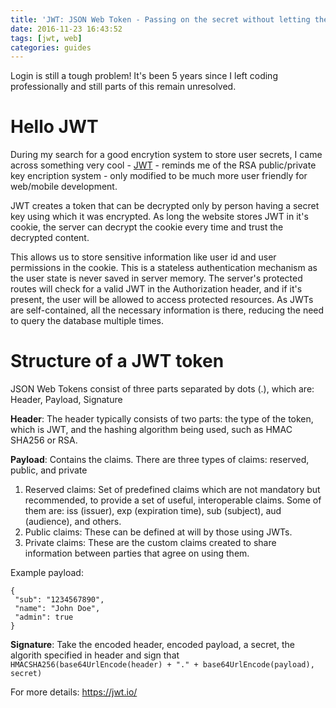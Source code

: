 ```yaml
---
title: 'JWT: JSON Web Token - Passing on the secret without letting the neighours know'
date: 2016-11-23 16:43:52
tags: [jwt, web]
categories: guides
---
```

Login is still a tough problem! It's been 5 years since I left coding professionally and still parts of this remain unresolved.

<!-- more -->
Hello JWT
=========
During my search for a good encrytion system to store user secrets, I came across something very cool - [JWT](https://jwt.io/introduction/) - reminds me of the RSA public/private key encription system - only modified to be much more user friendly for web/mobile development.
 
JWT creates a token that can be decrypted only by person having a secret key using which it was encrypted. As long the website stores JWT in it's cookie, the server can decrypt the cookie every time and trust the decrypted content. 

This allows us to store sensitive information like user id and user permissions in the cookie. This is a stateless authentication mechanism as the user state is never saved in server memory. The server's protected routes will check for a valid JWT in the Authorization header, and if it's present, the user will be allowed to access protected resources. As JWTs are self-contained, all the necessary information is there, reducing the need to query the database multiple times.

Structure of a JWT token
=======================
JSON Web Tokens consist of three parts separated by dots (.), which are: Header, Payload, Signature

**Header**: The header typically consists of two parts: the type of the token, which is JWT, and the hashing algorithm being used, such as HMAC SHA256 or RSA.

**Payload**: Contains the claims. There are three types of claims: reserved, public, and private
1. Reserved claims: Set of predefined claims which are not mandatory but recommended, to provide a set of useful, interoperable claims. Some of them are: iss (issuer), exp (expiration time), sub (subject), aud (audience), and others.
1. Public claims: These can be defined at will by those using JWTs.
1. Private claims: These are the custom claims created to share information between parties that agree on using them.

Example payload:
```
{
 "sub": "1234567890",
 "name": "John Doe",
 "admin": true
}
```
**Signature**: Take the encoded header, encoded payload, a secret, the algorith specified in header and sign that
`HMACSHA256(base64UrlEncode(header) + "." + base64UrlEncode(payload), secret)`

For more details: https://jwt.io/